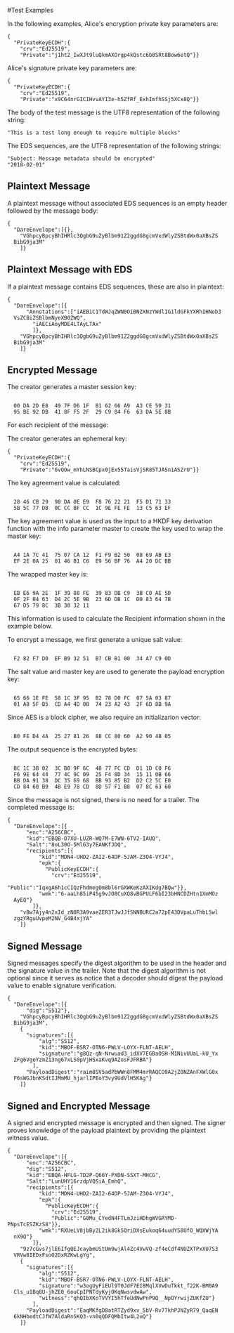 
#Test Examples

In the following examples, Alice's encryption private key parameters are:

~~~~
{
  "PrivateKeyECDH":{
    "crv":"Ed25519",
    "Private":"j1ht2_IwXJt9luQkmAXOrgp4kQstc6b0SRt8Bow6etQ"}}
~~~~

 Alice's signature private key parameters are:

~~~~
{
  "PrivateKeyECDH":{
    "crv":"Ed25519",
    "Private":"x9C64nrGICIHvvAYI3e-h5ZfRf_ExhImfhSSj5XCx8Q"}}
~~~~

The body of the test message is the UTF8 representation of the following string:

~~~~
"This is a test long enough to require multiple blocks"
~~~~

The EDS sequences, are the UTF8 representation of the following strings:

~~~~
"Subject: Message metadata should be encrypted"
"2018-02-01"
~~~~

## Plaintext Message

A plaintext message without associated EDS sequences is an empty header
followed by the message body:

~~~~
{
  "DareEnvelope":[{},
    "VGhpcyBpcyBhIHRlc3QgbG9uZyBlbm91Z2ggdG8gcmVxdWlyZSBtdWx0aXBsZS
  BibG9ja3M"
    ]}
~~~~

## Plaintext Message with EDS

If a plaintext message contains EDS sequences, these are also in plaintext:

~~~~
{
  "DareEnvelope":[{
      "Annotations":["iAEBiC1TdWJqZWN0OiBNZXNzYWdlIG1ldGFkYXRhIHNob3
  VsZCBiZSBlbmNyeXB0ZWQ",
        "iAECiAoyMDE4LTAyLTAx"
        ]},
    "VGhpcyBpcyBhIHRlc3QgbG9uZyBlbm91Z2ggdG8gcmVxdWlyZSBtdWx0aXBsZS
  BibG9ja3M"
    ]}
~~~~

## Encrypted Message

The creator generates a master session key:

~~~~

  00 DA 2D E8  49 7F D6 1F  B1 62 66 A9  A3 CE 50 31
  95 BE 92 DB  41 8F F5 2F  29 C9 84 F6  63 DA 5E 8B
~~~~

For each recipient of the message:

The creator generates an ephemeral key:

~~~~
{
  "PrivateKeyECDH":{
    "crv":"Ed25519",
    "Private":"6vQOw_mYhLNSBCpx0jEx55TaisVjSR85TJA5n1ASZrU"}}
~~~~

The key agreement value is calculated:

~~~~

  28 46 CB 29  98 DA 0E E9  F8 76 22 21  F5 D1 71 33
  5B 5C 77 DB  0C CC BF CC  1C 9E FE FE  13 C5 63 EF
~~~~

The key agreement value is used as the input to a HKDF key
derivation function with the info parameter 
master to create the key used to wrap the master key:

~~~~

  A4 1A 7C 41  75 07 CA 12  F1 F9 B2 50  08 69 AB E3
  EF 2E 0A 25  01 46 B1 C6  E9 56 BF 76  A4 20 DC BB
~~~~

The wrapped master key is:

~~~~

  EB E6 9A 2E  1F 39 88 FE  39 83 DB C9  3B C0 AE 5D
  0F 2F 04 63  D4 2C 5E 9B  23 6D DB 1C  D0 83 64 7B
  67 D5 79 8C  3B 30 32 11
~~~~

This information is used to calculate the Recipient information
shown in the example below.

To encrypt a message, we first generate a unique salt value:


~~~~

  F2 82 F7 D0  EF B9 32 51  B7 CB B1 00  34 A7 C9 0D
~~~~

The salt value and master key are used to generate the payload encryption
key:

~~~~

  65 66 1E FE  58 1C 3F 95  B2 78 D0 FC  07 5A 03 87
  01 A8 5F B5  CD A4 4D 00  74 23 A2 43  2F 6D 8B 9A
~~~~

Since AES is a block cipher, we also require an initializarion vector:

~~~~

  B0 FE D4 4A  25 27 81 26  88 CC 80 60  A2 90 4B 05
~~~~

The output sequence is the encrypted bytes:

~~~~

  BC 1C 3B 02  3C B8 9F 6C  48 77 FC CD  D1 1D C0 F6
  F6 9E 64 44  77 4C 9C 09  25 F4 8D 34  15 11 0B 66
  BB DA 91 38  DC 35 69 68  BB 93 85 B2  D2 C2 5C E0
  CD 84 60 B9  4B E9 78 CD  8D 57 F1 B8  07 8C 63 60
~~~~

Since the message is not signed, there is no need for a trailer.
The completed message is:

~~~~
{
  "DareEnvelope":[{
      "enc":"A256CBC",
      "kid":"EBQB-O7XU-LUZR-WQ7M-E7WN-6TV2-IAUQ",
      "Salt":"8oL30O-5MlG3y7EANKfJDQ",
      "recipients":[{
          "kid":"MDN4-UHD2-ZAI2-64DP-5JAM-Z3O4-VYJ4",
          "epk":{
            "PublicKeyECDH":{
              "crv":"Ed25519",
              "Public":"IqxgA6h1cCIQzFhdmegOm8bl6rGXWKeKzAXIKdg7BQw"}},
          "wmk":"6-aaLh85iP45g9vJO8CuXQ8vBGPULF6bI23bHNCDZHtn1XmMOz
  AyEQ"}
        ]},
    "vBw7Ajy4n2xId_zN0R3A9vaeZER3TJwJJfSNNBURC2a72pE43DVpaLuThbLSwl
  zgzYRguUvpeM2NV_G4B4xjYA"
    ]}
~~~~

## Signed Message

Signed messages specify the digest algorithm to be used in the header and
the signature value in the trailer. Note that the digest algorithm is not optional
since it serves as notice that a decoder should digest the payload value 
to enable signature verification.

~~~~
{
  "DareEnvelope":[{
      "dig":"S512"},
    "VGhpcyBpcyBhIHRlc3QgbG9uZyBlbm91Z2ggdG8gcmVxdWlyZSBtdWx0aXBsZS
  BibG9ja3M",
    {
      "signatures":[{
          "alg":"S512",
          "kid":"MBOF-BSR7-OTN6-PWLV-LOYX-FLNT-AELH",
          "signature":"g8Qz-qN-Nrwuad3_idXV7EGBaOSH-M1NivUUaL-kU_Yx
  ZFg6VgeYzmZ13ng67xLS0pVjHSxaKvq9AZosFJFRBA"}
        ],
      "PayloadDigest":"raim8SV5adPbWWn8FMM4mrRAQCO9A2jZ0NZAnFXWlG0x
  F6sWGJbnKSdtIJMmMU_hjarlIPEoY3vy9UdVlH5KAg"}
    ]}
~~~~

## Signed and Encrypted Message

A signed and encrypted message is encrypted and then signed.
The signer proves knowledge of the payload plaintext by providing the
plaintext witness value.

~~~~
{
  "DareEnvelope":[{
      "enc":"A256CBC",
      "dig":"S512",
      "kid":"EBQA-HFLG-7D2P-Q66Y-PXDN-SSXT-MHCG",
      "Salt":"LunUHY16rzdpVQSiA_EmhQ",
      "recipients":[{
          "kid":"MDN4-UHD2-ZAI2-64DP-5JAM-Z3O4-VYJ4",
          "epk":{
            "PublicKeyECDH":{
              "crv":"Ed25519",
              "Public":"G0Mu_CYedN4FTLmJziHDhgWVGRYMD-PNpsTcESZKzS8"}},
          "wmk":"RXUeLV8jbBy2L2ik8GkSQriDXsEukoq64uudYS8UfO_WQXWjYA
  nX9Q"}
        ]},
    "9z7cGvs7jlE6IfgQEJcaybmUStUm9wjAl4Zc4VwVQ-zf4eCdf4NUZXTPxXU7S3
  VRVw8IEDxFsoO2DxRZKwLgYg",
    {
      "signatures":[{
          "alg":"S512",
          "kid":"MBOF-BSR7-OTN6-PWLV-LOYX-FLNT-AELH",
          "signature":"w3ogUyFiEUl9T0JdF7EI8MqlXVwDuTkkt_f22K-BM0A9
  Cls_u1Bq8U-jhZE0_6ouCpIPNTdyKyjOKqNwsvdwAw",
          "witness":"qhQIbXKoTVVYI5hTfeUdNwPnP9Q__NpOYrwijZUKfZU"}
        ],
      "PayloadDigest":"EaqMKfgD8atRTZyd9xv_5bV-Rv77khPJNZyR79_QaqEN
  6kNHbedtCJfW7AldaRnSKQ3-vn0qQDFQMbItw4L2uQ"}
    ]}
~~~~



